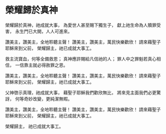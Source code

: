 # 榮耀歸於真神

榮耀歸於真神，祂成就大事，
為愛世人甚至賜下獨生子，
獻上祂生命為人贖罪受害，
永生門已大開，人人可進來。

讚美主，讚美主，全地聆聽主聲！
讚美主，讚美主，萬民快樂歡欣！
請來藉聖子耶穌來到父前，
榮耀歸主，祂已成就大事工。 

救主流寶血，何等全備救恩；
真神應許賜給凡信祂的人；
罪人中之罪魁若真心相信，
一信靠主就必得赦罪之恩。

讚美主，讚美主，全地聆聽主聲！
讚美主，讚美主，萬民快樂歡欣！
請來藉聖子耶穌來到父前，
榮耀歸主，祂已成就大事工。

父神啓示真理，祂成就大事，
藉聖子耶穌我們歡欣無比，
將來見主面我們必更驚訝，
何等奇妙改變，更純潔無暇。

讚美主，讚美主，全地聆聽主聲！
讚美主，讚美主，萬民快樂歡欣！
請來藉聖子耶穌來到父前，
榮耀歸主，祂已成就大事工。

榮耀歸主，
祂已成就大事工。
